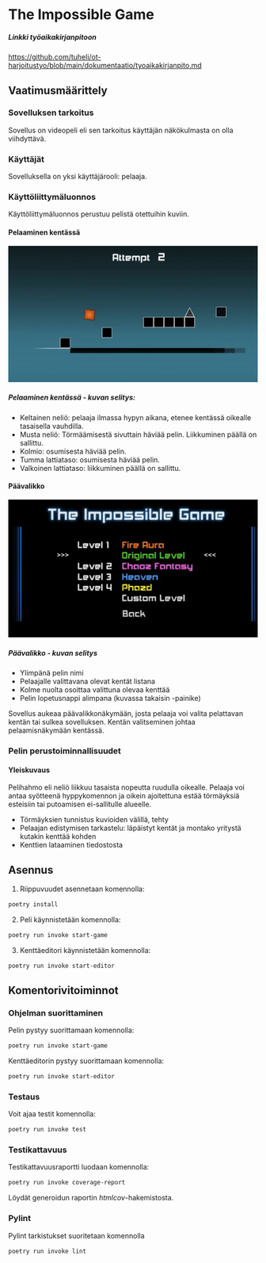 # The Impossible Game

##### Linkki työaikakirjanpitoon

https://github.com/tuheli/ot-harjoitustyo/blob/main/dokumentaatio/tyoaikakirjanpito.md

## Vaatimusmäärittely

### Sovelluksen tarkoitus

Sovellus on videopeli eli sen tarkoitus käyttäjän näkökulmasta on olla viihdyttävä.

### Käyttäjät

Sovelluksella on yksi käyttäjärooli: pelaaja.

### Käyttöliittymäluonnos

Käyttöliittymäluonnos perustuu pelistä otettuihin kuviin.

#### Pelaaminen kentässä

![](./dokumentaatio/kuvat/kayttoliittyma-referenssi-pelaaminen.png)

##### Pelaaminen kentässä - kuvan selitys:

- Keltainen neliö: pelaaja ilmassa hypyn aikana, etenee kentässä oikealle tasaisella vauhdilla.
- Musta neliö: Törmäämisestä sivuttain häviää pelin. Liikkuminen päällä on sallittu.
- Kolmio: osumisesta häviää pelin.
- Tumma lattiataso: osumisesta häviää pelin.
- Valkoinen lattiataso: liikkuminen päällä on sallittu.

#### Päävalikko

![](./dokumentaatio/kuvat/kayttoliittyma-referenssi-menu.png)

##### Päävalikko - kuvan selitys

- Ylimpänä pelin nimi
- Pelaajalle valittavana olevat kentät listana
- Kolme nuolta osoittaa valittuna olevaa kenttää
- Pelin lopetusnappi alimpana (kuvassa takaisin -painike)

Sovellus aukeaa päävalikkonäkymään, josta pelaaja voi valita pelattavan kentän tai sulkea sovelluksen. Kentän valitseminen johtaa pelaamisnäkymään kentässä.

### Pelin perustoiminnallisuudet

#### Yleiskuvaus

Pelihahmo eli neliö liikkuu tasaista nopeutta ruudulla oikealle. Pelaaja voi antaa syötteenä hyppykomennon ja oikein ajoitettuna estää törmäyksiä esteisiin tai putoamisen ei-sallitulle alueelle.

- Törmäyksien tunnistus kuvioiden välillä, tehty
- Pelaajan edistymisen tarkastelu: läpäistyt kentät ja montako yritystä kutakin kenttää kohden
- Kenttien lataaminen tiedostosta

## Asennus

1. Riippuvuudet asennetaan komennolla:

```bash
poetry install
```

2. Peli käynnistetään komennolla:

```bash
poetry run invoke start-game
```

3. Kenttäeditori käynnistetään komennolla:

```bash
poetry run invoke start-editor
```

## Komentorivitoiminnot

### Ohjelman suorittaminen

Pelin pystyy suorittamaan komennolla:

```bash
poetry run invoke start-game
```

Kenttäeditorin pystyy suorittamaan komennolla:

```bash
poetry run invoke start-editor
```

### Testaus

Voit ajaa testit komennolla:

```bash
poetry run invoke test
```

### Testikattavuus

Testikattavuusraportti luodaan komennolla:

```bash
poetry run invoke coverage-report
```

Löydät generoidun raportin _htmlcov_-hakemistosta.

### Pylint

Pylint tarkistukset suoritetaan komennolla

```bash
poetry run invoke lint
```
